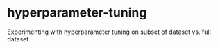 # hyperparameter-tuning
Experimenting with hyperparameter tuning on subset of dataset vs. full dataset
